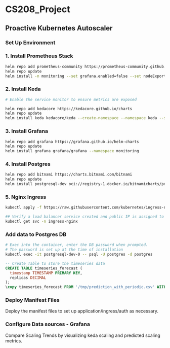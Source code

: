 # CS208_Project
## Proactive Kubernetes Autoscaler

### Set Up Environment

### 1. Install Prometheus Stack
```bash
helm repo add prometheus-community https://prometheus-community.github.io/helm-charts
helm repo update
helm install -n monitoring --set grafana.enabled=false --set nodeExporter.enabled=false prometheus prometheus-community/kube-prometheus-stack --create-namespace
```

### 2. Install Keda

```bash
# Enable the service monitor to ensure metrics are exposed

helm repo add kedacore https://kedacore.github.io/charts
helm repo update
helm install keda kedacore/keda --create-namespace --namespace keda --set prometheus.operator.enabled=true --set prometheus.metricServer.enabled=true --set prometheus.operator.serviceMonitor.enabled=true --set prometheus.metricServer.serviceMonitor.enabled=true
```

### 3. Install Grafana
```bash
helm repo add grafana https://grafana.github.io/helm-charts
helm repo update
helm install grafana grafana/grafana --namespace monitoring
```

### 4. Install Postgres

```bash
helm repo add bitnami https://charts.bitnami.com/bitnami
helm repo update
helm install postgresql-dev oci://registry-1.docker.io/bitnamicharts/postgresql
```
### 5. Nginx Ingress
```bash
kubectl apply -f https://raw.githubusercontent.com/kubernetes/ingress-nginx/main/deploy/static/provider/cloud/deploy.yaml

## Verify a load balancer service created and public IP is assigned to the service
kubectl get svc -n ingress-nginx
```

### Add data to Postgres DB

```bash
# Exec into the container, enter the DB password when prompted.
# The password is set up at the time of installation
kubectl exec -it postgresql-dev-0 -- psql -U postgres -d postgres
```

```sql
-- Create Table to store the timeseries data
CREATE TABLE timeseries_forecast (
  timestamp TIMESTAMP PRIMARY KEY,
  replicas DECIMAL
);
\copy timeseries_forecast FROM '/tmp/prediction_with_periodic.csv' WITH (FORMAT csv, HEADER true);
```

### Deploy Manifest Files

Deploy the manifest files to set up application/ingress/auth as necessary.

### Configure Data sources - Grafana
Compare Scaling Trends by visualizing keda scaling and predicted scaling metrics.

